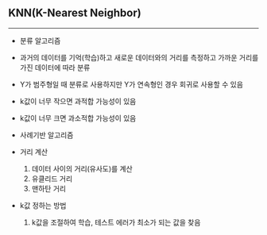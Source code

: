 ## KNN(K-Nearest Neighbor)
___
* 분류 알고리즘



* 과거의 데이터를 기억(학습)하고 새로운 데이터와의 거리를 측정하고 가까운 거리를 가진 데이터에 따라 분류



* Y가 범주형일 때 분류로 사용하지만 Y가 연속형인 경우 회귀로 사용할 수 있음



* k값이 너무 작으면 과적합 가능성이 있음



* k값이 너무 크면 과소적합 가능성이 있음



* 사례기반 알고리즘



* 거리 계산
  1. 데이터 사이의 거리(유사도)를 계산
  2. 유클리드 거리
  3. 맨하탄 거리



* k값 정하는 방법
  1. k값을 조절하여 학습, 테스트 에러가 최소가 되는 값을 찾음

